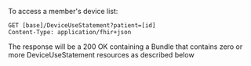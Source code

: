 
To access a member's device list:

~~~~~~~~~~~~
GET [base]/DeviceUseStatement?patient=[id]
Content-Type: application/fhir+json
~~~~~~~~~~~~

The response will be a 200 OK containing a Bundle that contains zero or more 
DeviceUseStatement resources as described below

